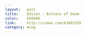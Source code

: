 ```yaml
---
layout:   post
title:    Edison – Buttons of Doom
color:    E05040
link:     http://vimeo.com/63493158
category: ❤ing
---
```


<div class="large embed" data-url="http://vimeo.com/63493158" data-portrait="false" data-byline="false">

</div>

